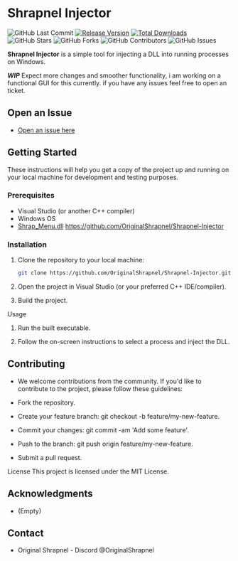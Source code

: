# Shrapnel Injector

![GitHub Last Commit](https://img.shields.io/github/last-commit/OriginalShrapnel/Shrapnel-Injector)
[![Release Version](https://img.shields.io/github/v/release/OriginalShrapnel/Shrapnel-Injector)](https://github.com/OriginalShrapnel/Shrapnel-Injector/releases)
[![Total Downloads](https://img.shields.io/github/downloads/OriginalShrapnel/Shrapnel-Injector/total.svg)](https://github.com/OriginalShrapnel/Shrapnel-Injector/releases)
![GitHub Stars](https://img.shields.io/github/stars/OriginalShrapnel/Shrapnel-Injector)
![GitHub Forks](https://img.shields.io/github/forks/OriginalShrapnel/Shrapnel-Injector)
![GitHub Contributors](https://img.shields.io/github/contributors/OriginalShrapnel/Shrapnel-Injector)
![GitHub Issues](https://img.shields.io/github/issues/OriginalShrapnel/Shrapnel-Injector)



**Shrapnel Injector** is a simple tool for injecting a DLL into running processes on Windows. 

***WIP*** Expect more changes and smoother functionality, i am working on a functional GUI for this currently. if you have any issues feel free to open an ticket.

## Open an Issue

- [Open an issue here](https://github.com/OriginalShrapnel/Shrapnel-Injector/issues/new)

## Getting Started

These instructions will help you get a copy of the project up and running on your local machine for development and testing purposes.

### Prerequisites

- Visual Studio (or another C++ compiler)
- Windows OS
- [Shrap_Menu.dll](https://github.com/OriginalShrapnel/Shrapnel-Injector) https://github.com/OriginalShrapnel/Shrapnel-Injector

### Installation

1. Clone the repository to your local machine:

   ```bash
   git clone https://github.com/OriginalShrapnel/Shrapnel-Injector.git

2. Open the project in Visual Studio (or your preferred C++ IDE/compiler).

3. Build the project.

 Usage
1. Run the built executable.

2. Follow the on-screen instructions to select a process and inject the DLL.

## Contributing

- We welcome contributions from the community. If you'd like to contribute to the project, please follow these guidelines:

- Fork the repository.

- Create your feature branch: git checkout -b feature/my-new-feature.

- Commit your changes: git commit -am 'Add some feature'.

- Push to the branch: git push origin feature/my-new-feature.

- Submit a pull request.

License
This project is licensed under the MIT License.

## Acknowledgments 

- (Empty)

## Contact

- Original Shrapnel - Discord @OriginalShrapnel
